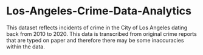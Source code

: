 # Los-Angeles-Crime-Data-Analytics
This dataset reflects incidents of crime in the City of Los Angeles dating back from 2010 to 2020. This data is transcribed from original crime reports that are typed on paper and therefore there may be some inaccuracies within the data.
